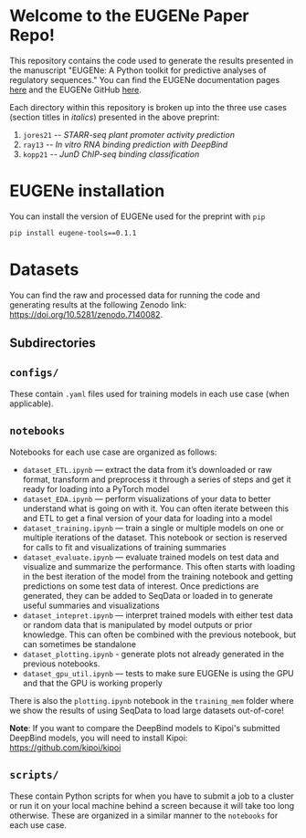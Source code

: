 # Welcome to the EUGENe Paper Repo!
This repository contains the code used to generate the results presented in the manuscript "EUGENe: A Python toolkit for predictive analyses of regulatory sequences." You can find the EUGENe documentation pages [here](https://eugene-tools.readthedocs.io/en/latest/index.html) and the EUGENe GitHub [here](https://github.com/cartercompbio/EUGENe).

Each directory within this repository is broken up into the three use cases (section titles in *italics*) presented in the above preprint:
1. `jores21` -- *STARR-seq plant promoter activity prediction*
2. `ray13` -- *In vitro RNA binding prediction with DeepBind*
3. `kopp21` -- *JunD ChIP-seq binding classification*

# EUGENe installation
You can install the version of EUGENe used for the preprint with `pip`

```bash
pip install eugene-tools==0.1.1
```

# Datasets
You can find the raw and processed data for running the code and generating results at the following Zenodo link: https://doi.org/10.5281/zenodo.7140082.

## Subdirectories

## `configs/`
These contain `.yaml` files used for training models in each use case (when applicable).

## `notebooks`
Notebooks for each use case are organized as follows:

- `dataset_ETL.ipynb` — extract the data from it’s downloaded or raw format, transform and preprocess it through a series of steps and get it ready for loading into a PyTorch model
- `dataset_EDA.ipynb` — perform visualizations of your data to better understand what is going on with it. You can often iterate between this and ETL to get a final version of your data for loading into a model
- `dataset_training.ipynb` — train a single or multiple models on one or multiple iterations of the dataset. This notebook or section is reserved for calls to fit and visualizations of training summaries
- `dataset_evaluate.ipynb` — evaluate trained models on test data and visualize and summarize the performance. This often starts with loading in the best iteration of the model from the training notebook and getting predictions on some test data of interest. Once predictions are generated, they can be added to SeqData or loaded in to generate useful summaries and visualizations
- `dataset_intepret.ipynb` — interpret trained models with either test data or random data that is manipulated by model outputs or prior knowledge. This can often be combined with the previous notebook, but can sometimes be standalone
- `dataset_plotting.ipynb` - generate plots not already generated in the previous notebooks.
- `dataset_gpu_util.ipynb` — tests to make sure EUGENe is using the GPU and that the GPU is working properly

There is also the `plotting.ipynb` notebook in the `training_mem` folder where we show the results of using SeqData to load large datasets out-of-core!

**Note**: If you want to compare the DeepBind models to Kipoi's submitted DeepBind models, you will need to install Kipoi: https://github.com/kipoi/kipoi

## `scripts/`
These contain Python scripts for when you have to submit a job to a cluster or run it on your local machine behind a screen because it will take too long otherwise. These are organized in a similar manner to the `notebooks` for each use case.
